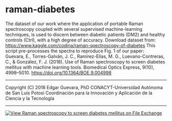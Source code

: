 # raman-diabetes
The dataset of our work where the application of portable Raman spectroscopy coupled with several supervised machine-learning techniques, is used to discern between diabetic patients (DM2) and healthy controls (Ctrl), with a high degree of accuracy. 
Download dataset from: https://www.kaggle.com/codina/raman-spectroscopy-of-diabetes
This script pre-processes the spectra to reproduce Fig. 1 of our paper:  
Guevara, E., Torres-Galván, J. C., Ramírez-Elías, M. G., Luevano-Contreras, C., & González, F. J. (2018). Use of Raman spectroscopy to screen diabetes mellitus with machine learning tools. Biomedical Optics Express, 9(10), 4998–5010. https://doi.org/10.1364/BOE.9.004998

_______________________________________________________________________________ 
Copyright (C) 2018 Edgar Guevara, PhD 
CONACYT-Universidad Autónoma de San Luis Potosí 
Coordinación para la Innovación y Aplicación de la Ciencia y la Tecnología
_______________________________________________________________________________
[![View Raman spectroscopy to screen diabetes mellitus on File Exchange](https://www.mathworks.com/matlabcentral/images/matlab-file-exchange.svg)](https://la.mathworks.com/matlabcentral/fileexchange/68938-raman-spectroscopy-to-screen-diabetes-mellitus)
